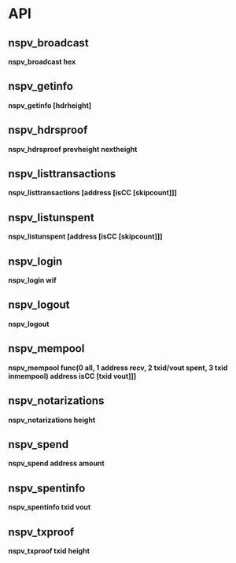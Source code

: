 # API

## nspv_broadcast

**nspv_broadcast hex**

## nspv_getinfo

**nspv_getinfo [hdrheight]**

## nspv_hdrsproof

**nspv_hdrsproof prevheight nextheight**

## nspv_listtransactions

**nspv_listtransactions [address [isCC [skipcount]]]**

## nspv_listunspent

**nspv_listunspent [address [isCC [skipcount]]]**

## nspv_login

**nspv_login wif**

## nspv_logout

**nspv_logout**

## nspv_mempool

**nspv_mempool func(0 all, 1 address recv, 2 txid/vout spent, 3 txid inmempool) address isCC [txid vout]]]**

## nspv_notarizations

**nspv_notarizations height**

## nspv_spend

**nspv_spend address amount**

## nspv_spentinfo

**nspv_spentinfo txid vout**

## nspv_txproof

**nspv_txproof txid height**
